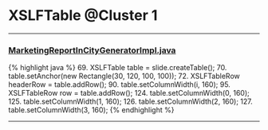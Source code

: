 # XSLFTable @Cluster 1

***

### [MarketingReportInCityGeneratorImpl.java](https://searchcode.com/codesearch/view/92131916/)
{% highlight java %}
69. XSLFTable table = slide.createTable();
70. table.setAnchor(new Rectangle(30, 120, 100, 100));
72. XSLFTableRow headerRow = table.addRow();
90.     table.setColumnWidth(i, 160);
95.     XSLFTableRow row = table.addRow();
124. table.setColumnWidth(0, 160);
125. table.setColumnWidth(1, 160);
126. table.setColumnWidth(2, 160);
127. table.setColumnWidth(3, 160);
{% endhighlight %}

***

